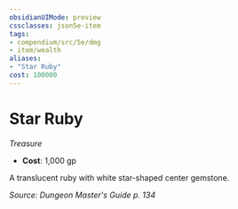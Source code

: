 ```yaml
---
obsidianUIMode: preview
cssclasses: json5e-item
tags:
- compendium/src/5e/dmg
- item/wealth
aliases: 
- "Star Ruby"
cost: 100000
---
```

# Star Ruby
*Treasure*  

- **Cost**: 1,000 gp

A translucent ruby with white star-shaped center gemstone.

*Source: Dungeon Master's Guide p. 134*